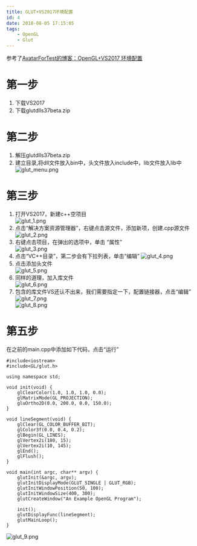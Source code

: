 ```yaml
---
title: GLUT+VS2017环境配置
id: 4
date: 2018-08-05 17:15:05
tags:
    - OpenGL
    - Glut
---
```


参考了[AvatarForTest的博客：OpenGL+VS2017 环境配置](https://blog.csdn.net/AvatarForTest/article/details/79199807)

# 第一步
1. 下载VS2017
2. 下载glutdlls37beta.zip

<!-- more -->

# 第二步  
1. 解压glutdlls37beta.zip
2. 建立目录,将dll文件放入bin中，头文件放入include中，lib文件放入lib中  
![glut_menu.png](/img/opengl_img/glut_menu.png)

# 第三步
1. 打开VS2017，新建c++空项目  
![glut_1.png](/img/opengl_img/glut_1.png)
2. 点击“解决方案资源管理器”，右键点击源文件，添加新项，创建.cpp源文件  
![glut_2.png](/img/opengl_img/glut_2.png)
3. 右键点击项目，在弹出的选项中，单击 “属性”  
![glut_3.png](/img/opengl_img/glut_3.png)
4. 点击“VC++目录”，第二步会有下拉列表，单击“编辑”
![glut_4.png](/img/opengl_img/glut_4.png)
5. 点击添加头文件  
![glut_5.png](/img/opengl_img/glut_5.png)
6. 同样的道理，加入库文件  
![glut_6.png](/img/opengl_img/glut_6.png)
7. 包含的库文件VS还认不出来，我们需要指定一下，配置链接器，点击“编辑”
![glut_7.png](/img/opengl_img/glut_7.png)  
![glut_8.png](/img/opengl_img/glut_8.png)

# 第五步
在之前的main.cpp中添加如下代码，点击“运行”  
```
#include<iostream>
#include<GL/glut.h>

using namespace std;

void init(void) {
	glClearColor(1.0, 1.0, 1.0, 0.0);
	glMatrixMode(GL_PROJECTION);
	gluOrtho2D(0.0, 200.0, 0.0, 150.0);
}

void lineSegment(void) {
	glClear(GL_COLOR_BUFFER_BIT);
	glColor3f(0.0, 0.4, 0.2);
	glBegin(GL_LINES);
	glVertex2i(180, 15);
	glVertex2i(10, 145);
	glEnd();
	glFlush();
}

void main(int argc, char** argv) {
	glutInit(&argc, argv);
	glutInitDisplayMode(GLUT_SINGLE | GLUT_RGB);
	glutInitWindowPosition(50, 100);
	glutInitWindowSize(400, 300);
	glutCreateWindow("An Example OpenGL Program");

	init();
	glutDisplayFunc(lineSegment);
	glutMainLoop();
}
```
![glut_9.png](/img/opengl_img/glut_9.png)


